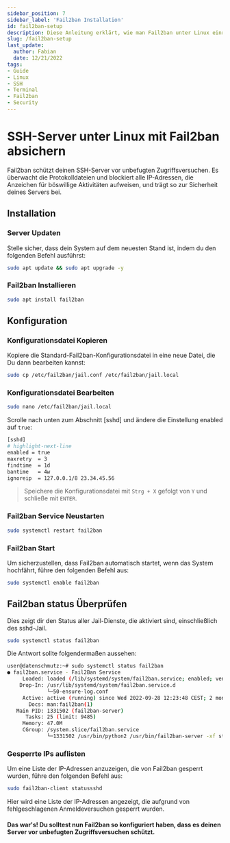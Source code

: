 ```yaml
---
sidebar_position: 7
sidebar_label: 'Fail2ban Installation'
id: fail2ban-setup
description: Diese Anleitung erklärt, wie man Fail2ban unter Linux einrichtet.
slug: /fail2ban-setup
last_update:
  author: Fabian
  date: 12/21/2022
tags:
- Guide
- Linux
- SSH
- Terminal
- Fail2ban
- Security 
---
```


# SSH-Server unter Linux mit Fail2ban absichern

Fail2ban schützt deinen SSH-Server vor unbefugten Zugriffsversuchen. Es überwacht die Protokolldateien und blockiert alle IP-Adressen, die Anzeichen für böswillige Aktivitäten aufweisen, und trägt so zur Sicherheit deines Servers bei.

## Installation

### Server Updaten
Stelle sicher, dass dein System auf dem neuesten Stand ist, indem du den folgenden Befehl ausführst:

```bash
sudo apt update && sudo apt upgrade -y
```

### Fail2ban Installieren

```bash
sudo apt install fail2ban
```

## Konfiguration

### Konfigurationsdatei Kopieren
Kopiere die Standard-Fail2ban-Konfigurationsdatei in eine neue Datei, die Du dann bearbeiten kannst:

```bash
sudo cp /etc/fail2ban/jail.conf /etc/fail2ban/jail.local
```

### Konfigurationsdatei Bearbeiten

```bash
sudo nano /etc/fail2ban/jail.local
```

Scrolle nach unten zum Abschnitt [sshd] und ändere die Einstellung enabled auf `true`:

```bash
[sshd]
# highlight-next-line
enabled = true
maxretry  = 3
findtime  = 1d
bantime   = 4w
ignoreip  = 127.0.0.1/8 23.34.45.56
```

> Speichere die Konfigurationsdatei mit `Strg + X` gefolgt von `Y` und schließe mit `ENTER`.

### Fail2ban Service Neustarten

```bash
sudo systemctl restart fail2ban
```

### Fail2ban Start
Um sicherzustellen, dass Fail2ban automatisch startet, wenn das System hochfährt, führe den folgenden Befehl aus:

```bash
sudo systemctl enable fail2ban
```

## Fail2ban status Überprüfen
Dies zeigt dir den Status aller Jail-Dienste, die aktiviert sind, einschließlich des sshd-Jail.

```bash
sudo systemctl status fail2ban
```

Die Antwort sollte folgendermaßen aussehen:

```bash
user@datenschmutz:~# sudo systemctl status fail2ban
● fail2ban.service - Fail2Ban Service
     Loaded: loaded (/lib/systemd/system/fail2ban.service; enabled; vendor pres>
    Drop-In: /usr/lib/systemd/system/fail2ban.service.d
             └─50-ensure-log.conf
     Active: active (running) since Wed 2022-09-28 12:23:48 CEST; 2 months 23 d>
       Docs: man:fail2ban(1)
   Main PID: 1331502 (fail2ban-server)
      Tasks: 25 (limit: 9485)
     Memory: 47.0M
     CGroup: /system.slice/fail2ban.service
             └─1331502 /usr/bin/python2 /usr/bin/fail2ban-server -xf start
```

### Gesperrte IPs auflisten
Um eine Liste der IP-Adressen anzuzeigen, die von Fail2ban gesperrt wurden, führe den folgenden Befehl aus:

```bash
sudo fail2ban-client statussshd
```

Hier wird eine Liste der IP-Adressen angezeigt, die aufgrund von fehlgeschlagenen Anmeldeversuchen gesperrt wurden.

#### Das war's! Du solltest nun Fail2ban so konfiguriert haben, dass es deinen Server vor unbefugten Zugriffsversuchen schützt.
